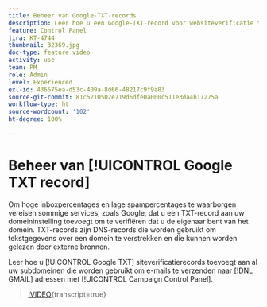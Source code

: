 ```yaml
---
title: Beheer van Google-TXT-records
description: Leer hoe u een Google-TXT-record voor websiteverificatie toevoegt aan al uw subdomeinen die worden gebruikt om e-mails naar GMAIL-adressen te verzenden via het configuratiescherm van Campaign.
feature: Control Panel
jira: KT-4744
thumbnail: 32369.jpg
doc-type: feature video
activity: use
team: PM
role: Admin
level: Experienced
exl-id: 436575ea-d53c-409a-8d66-48217c9f9a83
source-git-commit: 81c5210502e719d6dfe0a000c511e3da4b17275a
workflow-type: ht
source-wordcount: '102'
ht-degree: 100%

---
```


# Beheer van [!UICONTROL Google TXT record]

Om hoge inboxpercentages en lage spampercentages te waarborgen vereisen sommige services, zoals Google, dat u een TXT-record aan uw domeininstelling toevoegt om te verifiëren dat u de eigenaar bent van het domein. TXT-records zijn DNS-records die worden gebruikt om tekstgegevens over een domein te verstrekken en die kunnen worden gelezen door externe bronnen.

Leer hoe u [!UICONTROL Google TXT] siteverificatierecords toevoegt aan al uw subdomeinen die worden gebruikt om e-mails te verzenden naar [!DNL GMAIL] adressen met [!UICONTROL Campaign Control Panel].

>[!VIDEO](https://video.tv.adobe.com/v/32369?learn=on){transcript=true}
